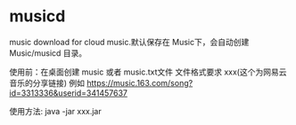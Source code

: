 # musicd
music download for cloud music.默认保存在 Music下，会自动创建 Music/musicd 目录。


使用前：在桌面创建 music 或者 music.txt文件
文件格式要求 xxx(这个为网易云音乐的分享链接) 例如 https://music.163.com/song?id=3313336&userid=341457637


使用方法: java -jar xxx.jar
